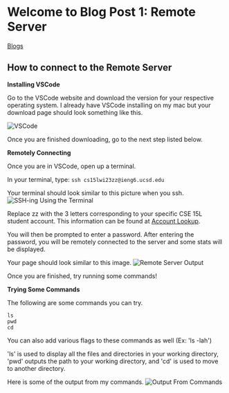 # Welcome to Blog Post 1: Remote Server

[Blogs](https://ashishsdalvi.github.io/cse15l-lab-reports/testing)

## How to connect to the Remote Server

**Installing VSCode** 

Go to the VSCode website and download the version for your respective operating system. I already have VSCode installing on my mac but your download page should look something like this. 

![VSCode](https://ashishsdalvi.github.io/cse15l-lab-reports/VSCode_Download.png)

Once you are finished downloading, go to the next step listed below. 


**Remotely Connecting**

Once you are in VSCode, open up a terminal.

In your terminal, type: ```ssh cs15lwi23zz@ieng6.ucsd.edu```

Your terminal should look similar to this picture when you ssh.
![SSH-ing Using the Terminal](https://ashishsdalvi.github.io/cse15l-lab-reports/ssh-ing.png)

Replace zz with the 3 letters corresponding to your specific CSE 15L student account. 
This information can be found at [Account Lookup](https://sdacs.ucsd.edu/~icc/index.php).

You will then be prompted to enter a password. After entering the password, you will be remotely connected to the server 
and some stats will be displayed. 

Your page should look similar to this image.
![Remote Server Output](https://ashishsdalvi.github.io/cse15l-lab-reports/Remote_Server_Output.png)

Once you are finished, try running some commands!

**Trying Some Commands**

The following are some commands you can try.
```
ls
pwd
cd
```
You can also add various flags to these commands as well (Ex: 'ls -lah')

'ls' is used to display all the files and directories in your working directory, 'pwd' outputs the path to your working directory, and 'cd' is used to move to another directory.

Here is some of the output from my commands. 
![Output From Commands](https://ashishsdalvi.github.io/cse15l-lab-reports/Command_Output.png)
